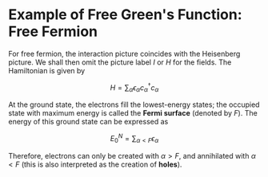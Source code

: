 # Example of Free Green's Function: <br>Free Fermion

For free fermion, the interaction picture coincides with the Heisenberg picture. We shall then omit the picture label $I$ or $H$ for the fields. The Hamiltonian is given by

$$
H = \sum_{\alpha} \epsilon_\alpha
c_{\alpha}^\dagger c_{\alpha}
$$

At the ground state, the electrons fill the lowest-energy states; the occupied state with maximum energy is called the **Fermi surface** (denoted by $F$). The energy of this ground state can be expressed as

$$
E_0^N = \sum_{\alpha < F} \epsilon_\alpha
$$

Therefore, electrons can only be created with $\alpha > F$, and annihilated with $\alpha < F$ (this is also interpreted as the creation of **holes**). 
